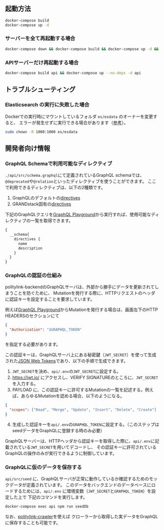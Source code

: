 ## 起動方法

```bash
docker-compose build
docker-compose up -d
```

### サーバーを全て再起動する場合

```bash
docker-compose down && docker-compose build && docker-compose up -d && docker-compose logs -f
```

### APIサーバーだけ再起動する場合

```bash
docker-compose build api && docker-compose up --no-deps -d api
```

## トラブルシューティング

### Elasticsearch の実行に失敗した場合

Dockerでの実行時にマウントしているフォルダ `es/esdata` のオーナーを変更すると、
エラーが発生せずに実行できる場合があります（[参考](https://techoverflow.net/2020/04/18/how-to-fix-elasticsearch-docker-accessdeniedexception-usr-share-elasticsearch-data-nodes/)）。

```bash
sudo chown -R 1000:1000 es/esdata
```

## 開発者向け情報

### GraphQL Schemaで利用可能なディレクティブ

`./api/src/schema.graphql`にて定義されているGraphQL schemaでは、`@deprecated`や`@relation`といったディレクティブを使うことができます。 
ここで利用できるディレクティブは、以下の2種類です。

1. GraphQLのデフォルトの[directives](https://www.apollographql.com/docs/apollo-server/schema/directives/)
2. GRANDstack固有の[directives](https://grandstack.io/docs/graphql-schema-directives/)

下記のGraphQLクエリを[GraphQL Playground](https://graphql.politylink.jp/)から実行すれば、使用可能なディレクティブの一覧を取得できます。

```graphql
{
  __schema{
    directives {
      name
      description
    }
  }
}
```

### GraphQLの認証の仕組み

politylink-backendのGraphQLサーバは、外部から勝手にデータを更新されてしまうことを防ぐために、
Mutationを発行する際に、HTTPリクエストのヘッダに認証キーを設定することを要求しています。

例えば[GraphQL Playground](https://graphql.politylink.jp/)からMutationを発行する場合は、画面左下のHTTP HEADERSのセクションにて
```json
{
  "Authorization": "$GRAPHQL_TOKEN"
}
```
を指定する必要があります。

この認証キーは、GraphQLサーバ上にある秘密鍵（`JWT_SECRET`）を使って生成された[JSON Web Tokens](https://jwt.io/)であり、以下の手順で生成できます。

1. `JWT_SECRET`を決め、`api/.env`の`JWT_SECRET`に設定する。
2. https://jwt.io/ にアクセスし、VERIFY SIGNATUREのところに、`JWT_SECRET`を入力する。
3. PAYLOAD に、この認証キーに許可するMutationの一覧を記述する。例えば、あらゆるMutationを認める場合、以下のようになる。
```json
{
  "scopes": ["Read", "Merge", "Update", "Insert", "Delete", "Create"]
}
```
4. 生成した認証キーを`api/.env`の`GRAPHQL_TOKEN`に設定する。（このステップはseedデータをGraphQLに登録する時のみ必要）

GraphQLサーバーは、HTTPヘッダから認証キーを取得した際に、`api/.env`に記載されている`JWT_SECRET`を用いてデコードし、
その認証キーに許可されているGraphQLの操作のみが実行できるように制御しています。

### GraphQLに仮のデータを保存する

`api/src/seed` に、GraphQLサーバが正常に動作しているか確認するためのモックデータが定義されています。
このデータをバックエンドのデータベースにロードするためには、`api/.env` に環境変数（`JWT_SECRET`と`GRAPHQL_TOKEN`）を設定した上で
下記のコマンドを実行します。

```bash
docker-compose exec api npm run seedDb
```
なお、[politylink-crawler](https://github.com/politylink/politylink-crawler)を使えば
クローラーから取得した実データをGraphQLに保存することも可能です。
